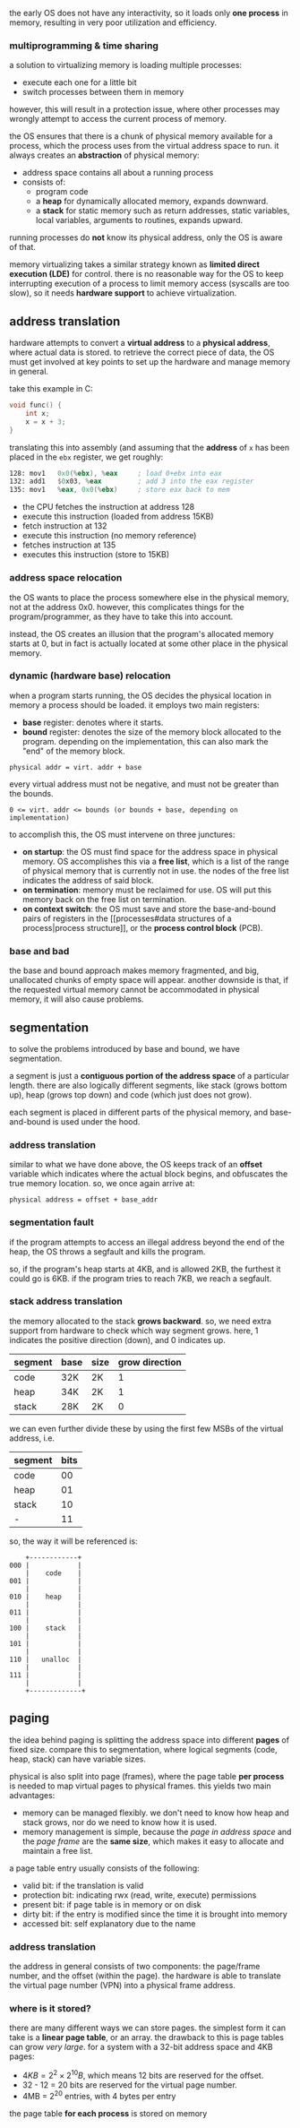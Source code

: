 the early OS does not have any interactivity, so it loads only **one process** in memory, resulting in very poor utilization and efficiency.

### multiprogramming & time sharing
a solution to virtualizing memory is loading multiple processes:
- execute each one for a little bit
- switch processes between them in memory

however, this will result in a protection issue, where other processes may wrongly attempt to access the current process of memory.

the OS ensures that there is a chunk of physical memory available for a process, which the process uses from the virtual address space to run. it always creates an **abstraction** of physical memory:
- address space contains all about a running process
- consists of:
	- program code
	- a **heap** for dynamically allocated memory, expands downward.
	- a **stack** for static memory such as return addresses, static variables, local variables, arguments to routines, expands upward.

running processes do **not** know its physical address, only the OS is aware of that.

memory virtualizing takes a similar strategy known as **limited direct execution (LDE)** for control. there is no reasonable way for the OS to keep interrupting execution of a process to limit memory access (syscalls are too slow), so it needs **hardware support** to achieve virtualization.

## address translation
hardware attempts to convert a **virtual address** to a **physical address**, where actual data is stored. to retrieve the correct piece of data, the OS must get involved at key points to set up the hardware and manage memory in general.

take this example in C:

```c
void func() {
	int x;
	x = x + 3; 
}
```

translating this into assembly (and assuming that the **address** of `x` has been placed in the `ebx` register, we get roughly:

```asm
128: mov1   0x0(%ebx), %eax     ; load 0+ebx into eax
132: add1   $0x03, %eax         ; add 3 into the eax register
135: mov1   %eax, 0x0(%ebx)     ; store eax back to mem
```

- the CPU fetches the instruction at address 128
- execute this instruction (loaded from address 15KB)
- fetch instruction at 132
- execute this instruction (no memory reference)
- fetches instruction at 135
- executes this instruction (store to 15KB)
### address space relocation
the OS wants to place the process somewhere else in the physical memory, not at the address 0x0. however, this complicates things for the program/programmer, as they have to take this into account. 

instead, the OS creates an illusion that the program's allocated memory starts at 0, but in fact is actually located at some other place in the physical memory.

### dynamic (hardware base) relocation
when a program starts running, the OS decides the physical location in memory a process should be loaded. it employs two main registers:
- **base** register: denotes where it starts.
- **bound** register: denotes the size of the memory block allocated to the program. depending on the implementation, this can also mark the "end" of the memory block.

```
physical addr = virt. addr + base
```

every virtual address must not be negative, and must not be greater than the bounds.

```
0 <= virt. addr <= bounds (or bounds + base, depending on implementation)
```

to accomplish this, the OS must intervene on three junctures:
- **on startup**: the OS must find space for the address space in physical memory. OS accomplishes this via a **free list**, which is a list of the range of physical memory that is currently not in use. the nodes of the free list indicates the address of said block.
- **on termination**: memory must be reclaimed for use. OS will put this memory back on the free list on termination.
- **on context switch**: the OS must save and store the base-and-bound pairs of registers in the [[processes#data structures of a process|process structure]], or the **process control block** (PCB).

### base and bad
the base and bound approach makes memory fragmented, and big, unallocated chunks of empty space will appear. another downside is that, if the requested virtual memory cannot be accommodated in physical memory, it will also cause problems. 
## segmentation
to solve the problems introduced by base and bound, we have segmentation.

a segment is just a **contiguous portion of the address space** of a particular length. there are also logically different segments, like stack (grows bottom up), heap (grows top down) and code (which just does not grow).

each segment is placed in different parts of the physical memory, and base-and-bound is used under the hood.
### address translation
similar to what we have done above, the OS keeps track of an **offset** variable which indicates where the actual block begins, and obfuscates the true memory location. so, we once again arrive at:

```
physical address = offset + base_addr
```

### segmentation fault
if the program attempts to access an illegal address beyond the end of the heap, the OS throws a segfault and kills the program.

so, if the program's heap starts at 4KB, and is allowed 2KB, the furthest it could go is 6KB. if the program tries to reach 7KB, we reach a segfault.

### stack address translation
the memory allocated to the stack **grows backward**. so, we need extra support from hardware to check which way segment grows. here, 1 indicates the positive direction (down), and 0 indicates up.

| segment | base | size | grow direction |
| ------- | ---- | ---- | -------------- |
| code    | 32K  | 2K   | 1              |
| heap    | 34K  | 2K   | 1              |
| stack   | 28K  | 2K   | 0              |

we can even further divide these by using the first few MSBs of the virtual address, i.e.

| segment | bits |
| ------- | ---- |
| code    | 00   |
| heap    | 01   |
| stack   | 10   |
| -       | 11   |

so, the way it will be referenced is:

```
	+------------+
000 |            |
	|    code    |
001 |            |
	|            |
010 |    heap    |
	|            |
011 |            |
	|            |
100 |    stack   |
	|            |
101 |            |
	|            |
110 |   unalloc  |
	|            |
111 |            |
	|            |
	+-------------+
```

## paging
the idea behind paging is splitting the address space into different **pages** of fixed size. compare this to segmentation, where logical segments (code, heap, stack) can have variable sizes.

physical is also split into page (frames), where the page table **per process** is needed to map virtual pages to physical frames. this yields two main advantages:
- memory can be managed flexibly. we don't need to know how heap and stack grows, nor do we need to know how it is used.
- memory management is simple, because the *page in address space* and the *page frame* are the **same size**, which makes it easy to allocate and maintain a free list.

a page table entry usually consists of the following:
- valid bit: if the translation is valid
- protection bit: indicating rwx (read, write, execute) permissions
- present bit: if page table is in memory or on disk
- dirty bit: if the entry is modified since the time it is brought into memory
- accessed bit: self explanatory due to the name
### address translation
the address in general consists of two components: the page/frame number, and the offset (within the page). the hardware is able to translate the virtual page number (VPN) into a physical frame address.
### where is it stored?
there are many different ways we can store pages. the simplest form it can take is a **linear page table**, or an array. the drawback to this is page tables can grow *very large*. for a system with a 32-bit address space and 4KB pages:
-  $4KB = 2^{2} \times 2^{10}B$, which means 12 bits are reserved for the offset.
-  32 - 12 = 20 bits are reserved for the virtual page number.
- 4MB = $2^{20}$ entries, with 4 bytes per entry

the page table **for each process** is stored on memory